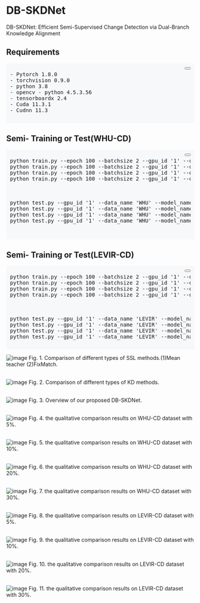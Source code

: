 # DB-SKDNet
DB-SKDNet: Efficient Semi-Supervised Change Detection via Dual-Branch Knowledge Alignment


## Requirements
<div style="background-color: #f6f8fa; border-radius: 3px; padding: 10px; margin: 5px 0;">
  <div style="text-align: right; margin-bottom: 5px;">
    <button onclick="copyToClipboard(this)"></button>
  </div>
  <pre style="margin: 0;">
- Pytorch 1.8.0  
- torchvision 0.9.0  
- python 3.8  
- opencv - python 4.5.3.56  
- tensorboardx 2.4  
- Cuda 11.3.1  
- Cudnn 11.3  
  </pre>
</div>

## Semi- Training or Test(WHU-CD)
<div style="background-color: #f6f8fa; border-radius: 3px; padding: 10px; margin: 5px 0;">
  <div style="text-align: right; margin-bottom: 5px;">
    <button onclick="copyToClipboard(this)"></button>
  </div>
  <pre style="margin: 0;">
python train.py --epoch 100 --batchsize 2 --gpu_id '1' --data_name 'WHU' --train_ratio 0.05 --model_name 'SemiModel_noema04'
python train.py --epoch 100 --batchsize 2 --gpu_id '1' --data_name 'WHU' --train_ratio 0.1 --model_name 'SemiModel_noema04'
python train.py --epoch 100 --batchsize 2 --gpu_id '1' --data_name 'WHU' --train_ratio 0.2 --model_name 'SemiModel_noema04'
python train.py --epoch 100 --batchsize 2 --gpu_id '1' --data_name 'WHU' --train_ratio 0.3 --model_name 'SemiModel_noema04'
<br><br>  
python test.py --gpu_id '1' --data_name 'WHU' --model_name 'SemiModel_noema04'
python test.py --gpu_id '1' --data_name 'WHU' --model_name 'SemiModel_noema04'
python test.py --gpu_id '1' --data_name 'WHU' --model_name 'SemiModel_noema04'
python test.py --gpu_id '1' --data_name 'WHU' --model_name 'SemiModel_noema04'

  </pre>
</div>

## Semi- Training or Test(LEVIR-CD)
<div style="background-color: #f6f8fa; border-radius: 3px; padding: 10px; margin: 5px 0;">
  <div style="text-align: right; margin-bottom: 5px;">
    <button onclick="copyToClipboard(this)"></button>
  </div>
  <pre style="margin: 0;">
python train.py --epoch 100 --batchsize 2 --gpu_id '1' --data_name 'LEVIR' --train_ratio 0.05 --model_name 'SemiModel_noema04'
python train.py --epoch 100 --batchsize 2 --gpu_id '1' --data_name 'LEVIR' --train_ratio 0.1 --model_name 'SemiModel_noema04'
python train.py --epoch 100 --batchsize 2 --gpu_id '1' --data_name 'LEVIR' --train_ratio 0.2 --model_name 'SemiModel_noema04'
python train.py --epoch 100 --batchsize 2 --gpu_id '1' --data_name 'LEVIR' --train_ratio 0.3 --model_name 'SemiModel_noema04'
<br><br>  
python test.py --gpu_id '1' --data_name 'LEVIR' --model_name 'SemiModel_noema04'
python test.py --gpu_id '1' --data_name 'LEVIR' --model_name 'SemiModel_noema04'
python test.py --gpu_id '1' --data_name 'LEVIR' --model_name 'SemiModel_noema04'
python test.py --gpu_id '1' --data_name 'LEVIR' --model_name 'SemiModel_noema04'
  </pre>
</div>

![image](https://github.com/user-attachments/assets/f06be317-90dc-426e-8b31-95378a0d97a8)
    Fig. 1. Comparison of different types of SSL methods.(1)Mean teacher (2)FixMatch.
<br><br>  

![image](https://github.com/user-attachments/assets/581eb07a-0395-4dee-8061-e6b5339cecac)
  Fig. 2. Comparison of different types of KD methods.
<br><br>  


![image](https://github.com/user-attachments/assets/df6987e5-8f28-4e2a-9367-1a143ed7dba6)
  Fig. 3. Overview of our proposed DB-SKDNet.
<br><br>  



![image](https://github.com/user-attachments/assets/a7cc6a14-fa8d-4d7e-8f90-79e0df54f613)
Fig. 4. the qualitative comparison results on WHU-CD dataset with 5%.
<br><br>  

![image](https://github.com/user-attachments/assets/49287ba0-f8f3-4623-b2b0-62d9baf7e426)
Fig. 5. the qualitative comparison results on WHU-CD dataset with 10%.
<br><br>  

![image](https://github.com/user-attachments/assets/6870cec3-dc38-4abd-9a91-4060a9158669)
Fig. 6. the qualitative comparison results on WHU-CD dataset with 20%.
<br><br>  

![image](https://github.com/user-attachments/assets/27e36bb0-80ff-4f0f-8837-8a37ce24910d)
Fig. 7. the qualitative comparison results on WHU-CD dataset with 30%.
<br><br>  

![image](https://github.com/user-attachments/assets/8bfdc04f-9e2b-4fca-a01d-b78590151969)
Fig. 8. the qualitative comparison results on LEVIR-CD dataset with 5%.
<br><br>  

![image](https://github.com/user-attachments/assets/d844ba78-a37e-4010-95fa-7f02a34fb3b0)
Fig. 9. the qualitative comparison results on LEVIR-CD dataset with 10%.
<br><br>  

![image](https://github.com/user-attachments/assets/e70b45ad-b3ea-4f50-985a-a3f03d7106eb)
Fig. 10. the qualitative comparison results on LEVIR-CD dataset with 20%.
<br><br>  

![image](https://github.com/user-attachments/assets/e8bea60e-b03a-4b24-8e34-771d12e64e02)
Fig. 11. the qualitative comparison results on LEVIR-CD dataset with 30%.
<br><br>  
